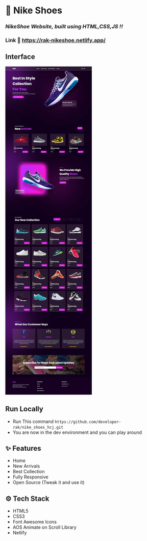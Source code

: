 # :closed_book: Nike Shoes

### _NikeShoe Website, built using HTML,CSS,JS !!_

### Link :link: https://rak-nikeshoe.netlify.app/

## Interface

<img src='img.jpg' />

## Run Locally

  - Run This command `https://github.com/developer-rak/nike_shoes_hcj.git`
  - You are now in the dev environment and you can play around

## ✨ Features

  - Home
  - New Arrivals
  - Best Collection
  - Fully Responsive
  - Open Source (Tweak it and use it)

## ⚙️ Tech Stack
  - HTML5
  - CSS3
  - Font Awesome Icons
  - AOS Animate on Scroll Library
  - Netlify
